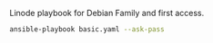 

Linode playbook for Debian Family and first access.

```bash
ansible-playbook basic.yaml --ask-pass
```
